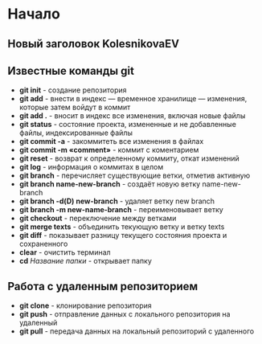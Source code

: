 

# Начало


## Новый заголовок KolesnikovaEV


## Известные команды git
* __git init__ - создание репозитория
* __git add__ - внести в индекс — временное хранилище — изменения, которые затем войдут в коммит
* __git add .__ - вносит в индекс все изменения, включая новые файлы
* __git status__ - состояние проекта, измененные и не добавленные файлы, индексированные файлы
* __git commit -a__ - закоммитеть все изменения в файлах
* __git commit -m «comment»__ - коммит с коментарием
* __git reset__ - возврат к определенному коммиту, откат изменений
* __git log__ - информация о коммитах в целом
* __git branch__ - перечисляет существующие ветки, отметив активную
* __git branch name-new-branch__ - cоздаёт новую ветку name-new-branch
* __git branch -d(D) new-branch__ - удаляет ветку new branch
* __git branch -m new-name-branch__ - переименовывает ветку
* __git checkout__ - переключение между ветками
* __git merge texts__ - объединить текующую ветку и ветку texts
* __git diff__ - показывает разницу текущего состояния проекта и сохраненного
* __clear__ - очистить терминал
* __cd__ *Название папки* - открывает папку
## Работа с удаленным репозиторием
* __git clone__ - клонирование репозитория
* __git push__ - отправление данных с локального репозитория на удаленный
* __git pull__ - передача данных на локальный репозиторий с удаленного